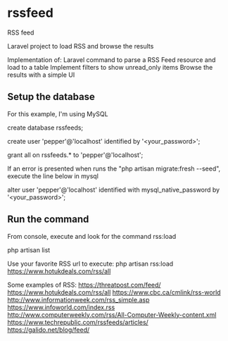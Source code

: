 # rssfeed
RSS feed

Laravel project to load RSS and browse the results

Implementation of:
Laravel command to parse a RSS Feed resource and load to a table
Implement filters to show unread_only items
Browse the results with a simple UI 


## Setup the database
For this example, I'm using MySQL

create database rssfeeds;

create user 'pepper'@'localhost' identified by '<your_password>';

grant all on rssfeeds.* to 'pepper'@'localhost';

If an error is presented when runs the "php artisan migrate:fresh --seed", execute the line below in mysql

alter user 'pepper'@'localhost' identified with mysql_native_password by '<your_password>';


## Run the command
From console, execute and look for the command rss:load 

php artisan list

Use your favorite RSS url to execute: 
php artisan rss:load https://www.hotukdeals.com/rss/all

Some examples of RSS:
    https://threatpost.com/feed/
    https://www.hotukdeals.com/rss/all
    https://www.cbc.ca/cmlink/rss-world
    http://www.informationweek.com/rss_simple.asp
    https://www.infoworld.com/index.rss
    http://www.computerweekly.com/rss/All-Computer-Weekly-content.xml
    https://www.techrepublic.com/rssfeeds/articles/
    https://galido.net/blog/feed/
    
    
